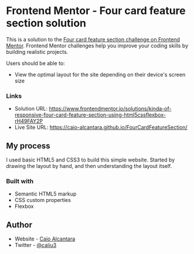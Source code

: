 # Frontend Mentor - Four card feature section solution

This is a solution to the [Four card feature section challenge on Frontend Mentor](https://www.frontendmentor.io/challenges/four-card-feature-section-weK1eFYK). Frontend Mentor challenges help you improve your coding skills by building realistic projects. 


Users should be able to:

- View the optimal layout for the site depending on their device's screen size

### Links

- Solution URL: https://www.frontendmentor.io/solutions/kinda-of-responsive-four-card-feature-section-using-html5cssflexbox-rH49FAY2P
- Live Site URL: https://caio-alcantara.github.io/FourCardFeatureSection/

## My process

I used basic HTML5 and CSS3 to build this simple website. Started by drawing the layout by hand, and then understanding the layout itself. 

### Built with

- Semantic HTML5 markup
- CSS custom properties
- Flexbox

## Author

- Website - [Caio Alcantara](https://github.com/caio-alcantara)
- Twitter - [@caiiu3](https://twitter.com/caiiuu3)


